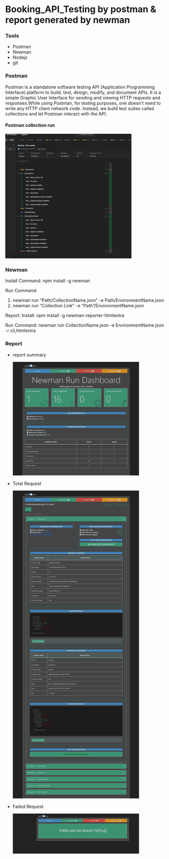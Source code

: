 
# Booking_API_Testing by postman & report generated by newman

### Tools 

* Postman
* Newman
* Nodejs
* git

### Postman
Postman is a standalone software testing API (Application Programming Interface) platform to build, test, design, modify, and document APIs. It is a simple Graphic User Interface for sending and viewing HTTP requests and responses.While using Postman, for testing purposes, one doesn't need to write any HTTP client network code. Instead, we build test suites called collections and let Postman interact with the API.

#### Postman collection run

   <img src="https://github.com/mahin33ferdous/Booking_API_Testing/blob/main/screenshots/collection_Runner.png" style="display: inline-block; margin: 0 auto; width: 400px"/>

### Newman

Install Command: npm install -g newman

Run Command: 
1. newman run “Path/CollectionName.json” -e Path/EnvironmentName.json
2. newman run “Collection Link” -e “Path”/EnvironmentName.json

Report: 
Install: npm install -g newman-reporter-htmlextra

Run Command:
newman run CollectionName.json -e EnvironmentName.json -r cli,htmlextra

### Report 

* report summary
  
     <img src="https://github.com/mahin33ferdous/Booking_API_Testing/blob/main/screenshots/report.png" style="display: inline-block; margin: 0 auto; width: 400px"/>

* Total Request
  
    <img src="https://github.com/mahin33ferdous/Booking_API_Testing/blob/main/screenshots/reportTotalRequest.png" style="display: inline-block; margin: 0 auto; width: 400px"/>

* Failed Request

   <img src="https://github.com/mahin33ferdous/Booking_API_Testing/blob/main/screenshots/05.10.2023_00.43.26_REC.png" style="display: inline-block; margin: 0 auto; width: 400px"/>




